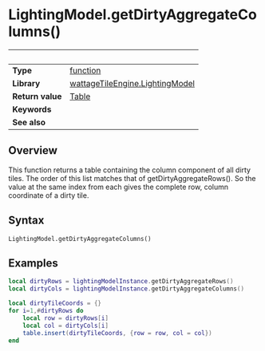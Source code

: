 # LightingModel.getDirtyAggregateColumns()

|                      | &nbsp;
| -------------------- | ---------------------------------------------------------------
| __Type__             | [function](http://docs.coronalabs.com/api/type/Function.html)
| __Library__          | [wattageTileEngine.LightingModel](type_lightingModel.markdown)
| __Return value__     | [Table](http://docs.coronalabs.com/api/type/Table.html)
| __Keywords__         |
| __See also__         |


## Overview

This function returns a table containing the column component of all
dirty tiles.  The order of this list matches that of
getDirtyAggregateRows().  So the value at the same index from each
gives the complete row, column coordinate of a dirty tile.


## Syntax

	LightingModel.getDirtyAggregateColumns()


## Examples

``````lua
local dirtyRows = lightingModelInstance.getDirtyAggregateRows()
local dirtyCols = lightingModelInstance.getDirtyAggregateColumns()

local dirtyTileCoords = {}
for i=1,#dirtyRows do
    local row = dirtyRows[i]
    local col = dirtyCols[i]
    table.insert(dirtyTileCoords, {row = row, col = col})
end
``````

